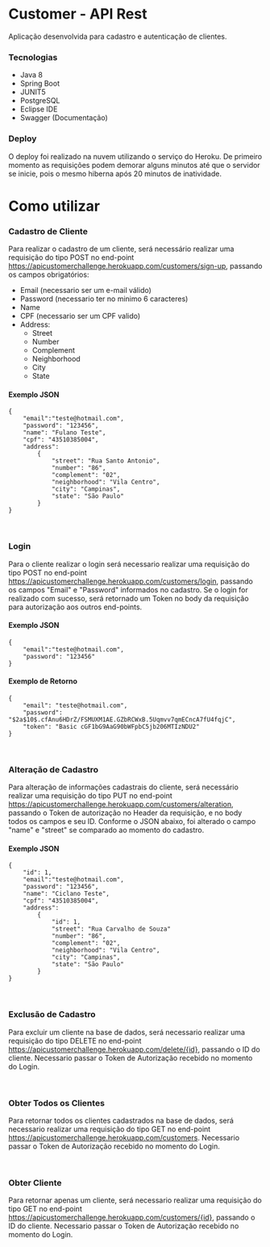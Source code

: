 # Customer - API Rest
Aplicação desenvolvida para cadastro e autenticação de clientes.

### Tecnologias 
- Java 8
- Spring Boot
- JUNIT5
- PostgreSQL
- Eclipse IDE
- Swagger (Documentação)

### Deploy

O deploy foi realizado na nuvem utilizando o serviço do Heroku. De primeiro momento as requisições podem demorar alguns minutos até que o servidor se inicie, pois o mesmo hiberna após 20 minutos de inatividade.

# Como utilizar

### Cadastro de Cliente
Para realizar o cadastro de um cliente, será necessário realizar uma requisição do tipo POST no end-point https://apicustomerchallenge.herokuapp.com/customers/sign-up, passando os campos obrigatórios:

- Email (necessario ser um e-mail válido) 
- Password (necessario ter no minimo 6 caracteres)
- Name
- CPF (necessario ser um CPF valido)
- Address:
  - Street
  - Number
  - Complement
  - Neighborhood
  - City
  - State

#### Exemplo JSON
```
{
    "email":"teste@hotmail.com",
    "password": "123456",
    "name": "Fulano Teste",
    "cpf": "43510385004",
    "address":
        {
            "street": "Rua Santo Antonio",
            "number": "86",
            "complement": "02",
            "neighborhood": "Vila Centro",
            "city": "Campinas",
            "state": "São Paulo"
        }
}
```

<br>

### Login
Para o cliente realizar o login será necessario realizar uma requisição do tipo POST no end-point https://apicustomerchallenge.herokuapp.com/customers/login, passando os campos "Email" e "Password" informados no cadastro. Se o login for realizado com sucesso, será retornado um Token no body da requisição para autorização aos outros end-points.

#### Exemplo JSON
```
{
    "email":"teste@hotmail.com",
    "password": "123456"
}
```
#### Exemplo de Retorno
```
{
    "email": "teste@hotmail.com",
    "password": "$2a$10$.cfAnu6HDrZ/FSMUXM1AE.GZbRCWxB.5Uqmvv7qmECncA7fU4fqjC",
    "token": "Basic cGF1bG9AaG90bWFpbC5jb206MTIzNDU2"
}
```

<br>

### Alteração de Cadastro 
Para alteração de informações cadastrais do cliente, será necessário realizar uma requisição do tipo PUT no end-point https://apicustomerchallenge.herokuapp.com/customers/alteration, passando o Token de autorização no Header da requisição, e no body todos os campos e seu ID. Conforme o JSON abaixo, foi alterado o campo "name" e "street" se comparado ao momento do cadastro.

#### Exemplo JSON

```
{
    "id": 1,
    "email":"teste@hotmail.com",
    "password": "123456",
    "name": "Ciclano Teste",
    "cpf": "43510385004",
    "address":
        {
            "id": 1,
            "street": "Rua Carvalho de Souza"
            "number": "86",
            "complement": "02",
            "neighborhood": "Vila Centro",
            "city": "Campinas",
            "state": "São Paulo"
        }
}
```

<br>

### Exclusão de Cadastro 
Para excluir um cliente na base de dados, será necessario realizar uma requisição do tipo DELETE no end-point https://apicustomerchallenge.herokuapp.com/delete/{id}, passando o ID do cliente. Necessario passar o Token de Autorização recebido no momento do Login.

<br>

### Obter Todos os Clientes
Para retornar todos os clientes cadastrados na base de dados, será necessario realizar uma requisição do tipo GET no end-point https://apicustomerchallenge.herokuapp.com/customers. Necessario passar o Token de Autorização recebido no momento do Login.

<br>

### Obter Cliente
Para retornar apenas um cliente, será necessario realizar uma requisição do tipo GET no end-point https://apicustomerchallenge.herokuapp.com/customers/{id}, passando o ID do cliente. Necessario passar o Token de Autorização recebido no momento do Login.

